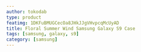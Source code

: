 ```yaml
---
author: tokodab
type: product
featimg: 1DKFuBMUGCecOa8JHkJJgVHvpcqMcUyAD
title: Floral Summer Wind Samsung Galaxy S9 Case
tags: [samsung, galaxy, s9]
category: [samsung]
---
```

